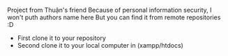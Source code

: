 Project from Thuận's friend
Because of personal information security, I won't puth authors name here
But you can find it from remote repositories :D

* First clone it to your repository
* Second clone it to your local computer in (xampp/htdocs)